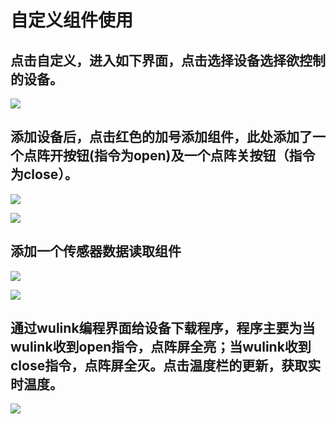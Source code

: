 # 自定义组件使用

## 点击自定义，进入如下界面，点击选择设备选择欲控制的设备。

![](../../.gitbook/assets/1.png)

## 添加设备后，点击红色的加号添加组件，此处添加了一个点阵开按钮\(指令为open\)及一个点阵关按钮（指令为close）。

![](../../.gitbook/assets/2.png)

![](../../.gitbook/assets/3%20%281%29.png)

## 添加一个传感器数据读取组件

![](../../.gitbook/assets/4.png)

![](../../.gitbook/assets/7-1.png)

## 通过wulink编程界面给设备下载程序，程序主要为当wulink收到open指令，点阵屏全亮；当wulink收到close指令，点阵屏全灭。点击温度栏的更新，获取实时温度。

![](../../.gitbook/assets/6%20%281%29.png)

